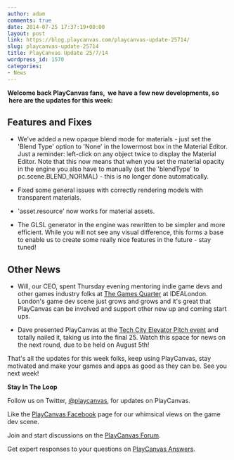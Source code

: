 ```yaml
---
author: adam
comments: true
date: 2014-07-25 17:37:19+00:00
layout: post
link: https://blog.playcanvas.com/playcanvas-update-25714/
slug: playcanvas-update-25714
title: PlayCanvas Update 25/7/14
wordpress_id: 1570
categories:
- News
---
```


**Welcome back PlayCanvas fans,  we have a few new developments, so  here are the updates for this week:**





## Features and Fixes





	
  * We've added a new opaque blend mode for materials - just set the 'Blend Type' option to 'None' in the lowermost box in the Material Editor. Just a reminder: left-click on any object twice to display the Material Editor. Note that this now means that when you set the material opacity in the engine you also have to manually (set the 'blendType' to pc.scene.BLEND_NORMAL) - this is no longer done automatically.

	
  * Fixed some general issues with correctly rendering models with transparent materials.

	
  * 'asset.resource' now works for material assets.

	
  * The GLSL generator in the engine was rewritten to be simpler and more efficient. While you will not see any visual difference, this forms a base to enable us to create some really nice features in the future - stay tuned!




## Other News





	
  * Will, our CEO, spent Thursday evening mentoring indie game devs and other games industry folks at [The Games Quarter](http://thegamesquarter.org.uk/) at IDEALondon. London's game dev scene just grows and grows and it's great that PlayCanvas can be involved and support other new up and coming start ups.

	
  * Dave presented PlayCanvas at the [Tech City Elevator Pitch event](http://techcitynews.com/2014/07/15/100-of-londons-best-startups-take-part-in-elevator-pitch-first-round/) and totally nailed it, taking us into the final 25. Watch this space for news on the next round, due to be held on August 5th!


That's all the updates for this week folks, keep using PlayCanvas, stay motivated and make your games and apps as good as they can be. See you next week!

**Stay In The Loop**


Follow us on Twitter, [@playcanvas](https://twitter.com/playcanvas), for updates on PlayCanvas.




Like the [PlayCanvas Facebook](http://facebook.com/playcanvas) page for our whimsical views on the game dev scene.




Join and start discussions on the [PlayCanvas Forum](http://forum.playcanvas.com/).




Get expert responses to your questions on [PlayCanvas Answers](http://answers.playcanvas.com/).
